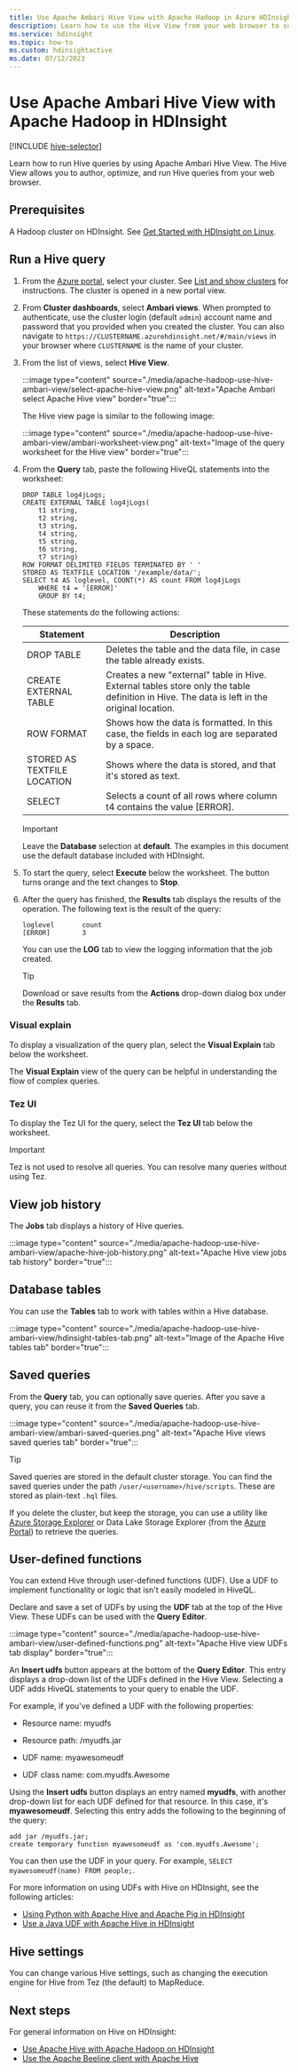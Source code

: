 ```yaml
---
title: Use Apache Ambari Hive View with Apache Hadoop in Azure HDInsight
description: Learn how to use the Hive View from your web browser to submit Hive queries. The Hive View is part of the Ambari Web UI provided with your Linux-based HDInsight cluster.
ms.service: hdinsight
ms.topic: how-to
ms.custom: hdinsightactive
ms.date: 07/12/2023
---
```


# Use Apache Ambari Hive View with Apache Hadoop in HDInsight

[!INCLUDE [hive-selector](../includes/hdinsight-selector-use-hive.md)]

Learn how to run Hive queries by using Apache Ambari Hive View. The Hive View allows you to author, optimize, and run Hive queries from your web browser.

## Prerequisites

A Hadoop cluster on HDInsight. See [Get Started with HDInsight on Linux](./apache-hadoop-linux-tutorial-get-started.md).

## Run a Hive query

1. From the [Azure portal](https://portal.azure.com/), select your cluster.  See [List and show clusters](../hdinsight-administer-use-portal-linux.md#showClusters) for instructions. The cluster is opened in a new portal view.

1. From **Cluster dashboards**, select **Ambari views**. When prompted to authenticate, use the cluster login (default `admin`) account name and password that you provided when you created the cluster. You can also navigate to `https://CLUSTERNAME.azurehdinsight.net/#/main/views` in your browser where `CLUSTERNAME` is the name of your cluster.

1. From the list of views, select __Hive View__.

    :::image type="content" source="./media/apache-hadoop-use-hive-ambari-view/select-apache-hive-view.png" alt-text="Apache Ambari select Apache Hive view" border="true":::

    The Hive view page is similar to the following image:

    :::image type="content" source="./media/apache-hadoop-use-hive-ambari-view/ambari-worksheet-view.png" alt-text="Image of the query worksheet for the Hive view" border="true":::

1. From the __Query__ tab, paste the following HiveQL statements into the worksheet:

    ```hiveql
    DROP TABLE log4jLogs;
    CREATE EXTERNAL TABLE log4jLogs(
        t1 string,
        t2 string,
        t3 string,
        t4 string,
        t5 string,
        t6 string,
        t7 string)
    ROW FORMAT DELIMITED FIELDS TERMINATED BY ' '
    STORED AS TEXTFILE LOCATION '/example/data/';
    SELECT t4 AS loglevel, COUNT(*) AS count FROM log4jLogs
        WHERE t4 = '[ERROR]'
        GROUP BY t4;
    ```

    These statements do the following actions:

    |Statement | Description |
    |---|---|
    |DROP TABLE|Deletes the table and the data file, in case the table already exists.|
    |CREATE EXTERNAL TABLE|Creates a new "external" table in Hive. External tables store only the table definition in Hive. The data is left in the original location.|
    |ROW FORMAT|Shows how the data is formatted. In this case, the fields in each log are separated by a space.|
    |STORED AS TEXTFILE LOCATION|Shows where the data is stored, and that it's stored as text.|
    |SELECT|Selects a count of all rows where column t4 contains the value [ERROR].|

   > [!IMPORTANT]  
   > Leave the __Database__ selection at __default__. The examples in this document use the default database included with HDInsight.

1. To start the query, select **Execute** below the worksheet. The button turns orange and the text changes to **Stop**.

1. After the query has finished, the **Results** tab displays the results of the operation. The following text is the result of the query:

    ```output
    loglevel       count
    [ERROR]        3
    ```

    You can use the **LOG** tab to view the logging information that the job created.

   > [!TIP]  
   > Download or save results from the **Actions** drop-down dialog box under the  **Results** tab.

### Visual explain

To display a visualization of the query plan, select the **Visual Explain** tab below the worksheet.

The **Visual Explain** view of the query can be helpful in understanding the flow of complex queries.

### Tez UI

To display the Tez UI for the query, select the **Tez UI** tab below the worksheet.

> [!IMPORTANT]  
> Tez is not used to resolve all queries. You can resolve many queries without using Tez.

## View job history

The __Jobs__ tab displays a history of Hive queries.

:::image type="content" source="./media/apache-hadoop-use-hive-ambari-view/apache-hive-job-history.png" alt-text="Apache Hive view jobs tab history" border="true":::

## Database tables

You can use the __Tables__ tab to work with tables within a Hive database.

:::image type="content" source="./media/apache-hadoop-use-hive-ambari-view/hdinsight-tables-tab.png" alt-text="Image of the Apache Hive tables tab" border="true":::

## Saved queries

From the **Query** tab, you can optionally save queries. After you save a query, you can reuse it from the __Saved Queries__ tab.

:::image type="content" source="./media/apache-hadoop-use-hive-ambari-view/ambari-saved-queries.png" alt-text="Apache Hive views saved queries tab" border="true":::

> [!TIP]  
> Saved queries are stored in the default cluster storage. You can find the saved queries under the path `/user/<username>/hive/scripts`. These are stored as plain-text `.hql` files.
>
> If you delete the cluster, but keep the storage, you can use a utility like [Azure Storage Explorer](https://azure.microsoft.com/features/storage-explorer/) or Data Lake Storage Explorer (from the [Azure Portal](https://portal.azure.com)) to retrieve the queries.

## User-defined functions

You can extend Hive through user-defined functions (UDF). Use a UDF to implement functionality or logic that isn't easily modeled in HiveQL.

Declare and save a set of UDFs by using the **UDF** tab at the top of the Hive View. These UDFs can be used with the **Query Editor**.

:::image type="content" source="./media/apache-hadoop-use-hive-ambari-view/user-defined-functions.png" alt-text="Apache Hive view UDFs tab display" border="true":::

An **Insert udfs** button appears at the bottom of the **Query Editor**. This entry displays a drop-down list of the UDFs defined in the Hive View. Selecting a UDF adds HiveQL statements to your query to enable the UDF.

For example, if you've defined a UDF with the following properties:

* Resource name: myudfs

* Resource path: /myudfs.jar

* UDF name: myawesomeudf

* UDF class name: com.myudfs.Awesome

Using the **Insert udfs** button displays an entry named **myudfs**, with another drop-down list for each UDF defined for that resource. In this case, it's **myawesomeudf**. Selecting this entry adds the following to the beginning of the query:

```hiveql
add jar /myudfs.jar;
create temporary function myawesomeudf as 'com.myudfs.Awesome';
```

You can then use the UDF in your query. For example, `SELECT myawesomeudf(name) FROM people;`.

For more information on using UDFs with Hive on HDInsight, see the following articles:

* [Using Python with Apache Hive and Apache Pig in HDInsight](python-udf-hdinsight.md)
* [Use a Java UDF with Apache Hive in HDInsight](./apache-hadoop-hive-java-udf.md)

## Hive settings

You can change various Hive settings, such as changing the execution engine for Hive from Tez (the default) to MapReduce.

## Next steps

For general information on Hive on HDInsight:

* [Use Apache Hive with Apache Hadoop on HDInsight](hdinsight-use-hive.md)
* [Use the Apache Beeline client with Apache Hive](apache-hadoop-use-hive-beeline.md)
